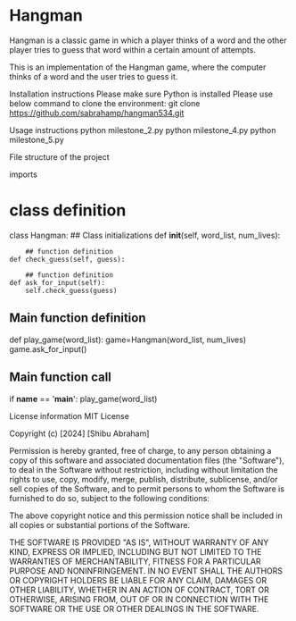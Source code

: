 # Hangman
Hangman is a classic game in which a player thinks of a word and the other player tries to guess that word within a certain amount of attempts.

This is an implementation of the Hangman game, where the computer thinks of a word and the user tries to guess it. 

Installation instructions
    Please make sure Python is installed
    Please use below command to clone the environment:
    git clone https://github.com/sabrahamp/hangman534.git

Usage instructions
python milestone_2.py
python milestone_4.py
python milestone_5.py

File structure of the project

imports
# class definition
class Hangman:
    ## Class initializations 
    def __init__(self, word_list, num_lives):

        ## function definition
    def check_guess(self, guess):

        ## function definition
    def ask_for_input(self):
        self.check_guess(guess)

## Main function definition
def play_game(word_list):
    game=Hangman(word_list, num_lives)
    game.ask_for_input()
## Main function call
if __name__ == '__main__':
    play_game(word_list)

License information
MIT License

Copyright (c) [2024] [Shibu Abraham]

Permission is hereby granted, free of charge, to any person obtaining a copy
of this software and associated documentation files (the "Software"), to deal
in the Software without restriction, including without limitation the rights
to use, copy, modify, merge, publish, distribute, sublicense, and/or sell
copies of the Software, and to permit persons to whom the Software is
furnished to do so, subject to the following conditions:

The above copyright notice and this permission notice shall be included in all
copies or substantial portions of the Software.

THE SOFTWARE IS PROVIDED "AS IS", WITHOUT WARRANTY OF ANY KIND, EXPRESS OR
IMPLIED, INCLUDING BUT NOT LIMITED TO THE WARRANTIES OF MERCHANTABILITY,
FITNESS FOR A PARTICULAR PURPOSE AND NONINFRINGEMENT. IN NO EVENT SHALL THE
AUTHORS OR COPYRIGHT HOLDERS BE LIABLE FOR ANY CLAIM, DAMAGES OR OTHER
LIABILITY, WHETHER IN AN ACTION OF CONTRACT, TORT OR OTHERWISE, ARISING FROM,
OUT OF OR IN CONNECTION WITH THE SOFTWARE OR THE USE OR OTHER DEALINGS IN THE
SOFTWARE.
